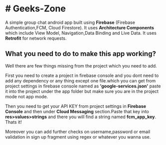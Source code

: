 <h1><b># Geeks-Zone</b></h1>
A simple group chat android app built using <b>Firebase</b> (Firebase Authentication,FCM, Cloud Firestore). It uses <b>Architecture Components</b> which include View Model, Navigation,Data Binding and Live Data. It uses <b>Retrofit</b> for network requests.

<h2>What you need to do to make this app working?</h2>

Well there are few things missing from the project which you need to add.

First you need to create a project in firebase console and you dont need to add any dependency or any thing except one file.which you can get from project settings in firebase console named as <b>'google-services.json'</b> paste it into the project under the app folder but make sure you are in the project mode not app mode.

Then you need to get your API KEY from project settings in <b>Firebase Console</b> and then under <b>Cloud Messaging</b> section.Paste that key into <b>res>values>strings</b> and there you will find a string named <b>fcm_app_key</b>.
Thats it!

Moreover you can add further checks on username,password or email validation in sign up fragment using regex or whatever you wanna use.
